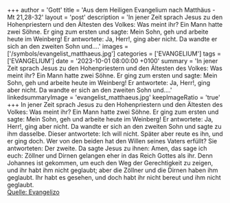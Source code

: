 +++
author = 'Gott'
title = 'Aus dem Heiligen Evangelium nach Matthäus - Mt 21,28-32'
layout = 'post'
description = 'In jener Zeit sprach Jesus zu den Hohenpriestern und den Ältesten des Volkes: Was meint ihr? Ein Mann hatte zwei Söhne. Er ging zum ersten und sagte: Mein Sohn, geh und arbeite heute im Weinberg! Er antwortete: Ja, Herr!, ging aber nicht. Da wandte er sich an den zweiten Sohn und....'
images = ['/symbols/evangelist_matthaeus.jpg']
categories = ['EVANGELIUM']
tags = ['EVANGELIUM']
date = '2023-10-01 08:00:00 +0100'
summary = 'In jener Zeit sprach Jesus zu den Hohenpriestern und den Ältesten des Volkes: Was meint ihr? Ein Mann hatte zwei Söhne. Er ging zum ersten und sagte: Mein Sohn, geh und arbeite heute im Weinberg! Er antwortete: Ja, Herr!, ging aber nicht. Da wandte er sich an den zweiten Sohn und....'
linkedsummaryImage = 'evangelist_matthaeus.jpg'
keepImageRatio = 'true'
+++
In jener Zeit sprach Jesus zu den Hohenpriestern und den Ältesten des Volkes: Was meint ihr? Ein Mann hatte zwei Söhne. Er ging zum ersten und sagte: Mein Sohn, geh und arbeite heute im Weinberg!
Er antwortete: Ja, Herr!, ging aber nicht.
Da wandte er sich an den zweiten Sohn und sagte zu ihm dasselbe.<!--more--> Dieser antwortete: Ich will nicht. Später aber reute es ihn, und er ging doch.
Wer von den beiden hat den Willen seines Vaters erfüllt? Sie antworteten: Der zweite. Da sagte Jesus zu ihnen: Amen, das sage ich euch: Zöllner und Dirnen gelangen eher in das Reich Gottes als ihr.
Denn Johannes ist gekommen, um euch den Weg der Gerechtigkeit zu zeigen, und ihr habt ihm nicht geglaubt; aber die Zöllner und die Dirnen haben ihm geglaubt. Ihr habt es gesehen, und doch habt ihr nicht bereut und ihm nicht geglaubt.<br> [Quelle: Evangelizo](https://evangeliumtagfuertag.org/DE/gospel)